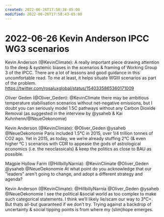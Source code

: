 ```yaml
---
created: 2022-06-26T17:58:38-05:00
modified: 2022-06-26T17:58:43-05:00
---
```



# 2022-06-26 Kevin Anderson IPCC WG3 scenarios

Kevin Anderson (@KevinClimate): A really important piece drawing attention to the deep & systemic biases in the scenarios & framing of Working Group 3 of the IPCC. There are a lot of lessons and good guidance in this uncomfortable read. To me at least, it helps situate WGIII scenarios as part of the problem. <https://twitter.com/rosaluxglobal/status/1540335865360171009>

Oliver Geden (@Oliver_Geden): @KevinClimate there may be ambitious temperature stabilisation scenarios without net-negative emissions, but I doubt you can seriously model 1.5C pathways without any Carbon Dioxide Removal (as suggested in the interview by @ysaheb & Kai Kuhnhenn/@NeueOekonomie)

Kevin Anderson (@KevinClimate): @Oliver_Geden @ysaheb @NeueOekonomie Paris included 1.5°C in 2015, over 1/4 trillion tonnes of CO2 ago. Yet in 2015, as today, we we’re already stuffing 2°C (& even higher °C ) scenarios with CDR to appease the gods of astrological economics (i.e. the neoclassicals) & keep the politics as close to BAU as possible.

Magpie Hollow Farm (@HillbillyNarnia): @KevinClimate @Oliver_Geden @ysaheb @NeueOekonomie At what point do you acknowledge that our "leaders" aren't going to change, and adopt a different strategy and agenda?

Kevin Anderson (@KevinClimate): @HillbillyNarnia @Oliver_Geden @ysaheb @NeueOekonomie I see the political &social world as too complex to make such categorical statements. I think we’ll likely lie/scam our way to 3°C+. But thats all-but guaranteed if we don’t try. Trying against a backdrop of uncertainty & social tipping points is from where my (slim)hope emerges.

